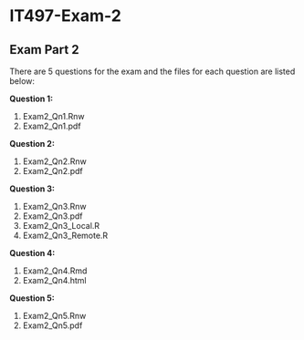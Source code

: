 IT497-Exam-2
============

Exam Part 2
-----------

There are 5 questions for the exam and the files for each question are listed below:

**Question 1:**

1. Exam2_Qn1.Rnw
2. Exam2_Qn1.pdf

**Question 2:**

1. Exam2_Qn2.Rnw
2. Exam2_Qn2.pdf

**Question 3:**

1. Exam2_Qn3.Rnw
2. Exam2_Qn3.pdf
3. Exam2_Qn3_Local.R
4. Exam2_Qn3_Remote.R

**Question 4:**

1. Exam2_Qn4.Rmd
2. Exam2_Qn4.html

**Question 5:**

1. Exam2_Qn5.Rnw
2. Exam2_Qn5.pdf
